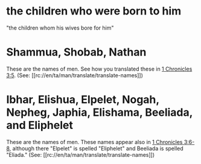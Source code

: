 # the children who were born to him

"the children whom his wives bore for him"

# Shammua, Shobab, Nathan

These are the names of men. See how you translated these in [1 Chronicles 3:5](../03/04.md). (See: [[rc://en/ta/man/translate/translate-names]])

# Ibhar, Elishua, Elpelet, Nogah, Nepheg, Japhia, Elishama, Beeliada, and Eliphelet

These are the names of men. These names appear also in [1 Chronicles 3:6-8](../03/06.md), although there "Elpelet" is spelled "Eliphelet" and Beeliada is spelled "Eliada." (See: [[rc://en/ta/man/translate/translate-names]])